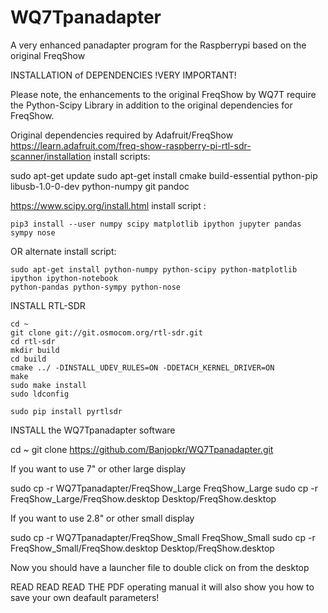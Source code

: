 # WQ7Tpanadapter
A very enhanced panadapter program for the Raspberrypi based on the original FreqShow


INSTALLATION of DEPENDENCIES
!VERY IMPORTANT!

Please note, the enhancements to the original FreqShow by WQ7T require the Python-Scipy
Library in addition to the original dependencies for FreqShow.

Original dependencies required by Adafruit/FreqShow
https://learn.adafruit.com/freq-show-raspberry-pi-rtl-sdr-scanner/installation
install scripts:

sudo apt-get update
sudo apt-get install cmake build-essential python-pip libusb-1.0-0-dev python-numpy git
pandoc

https://www.scipy.org/install.html
install script :
```console
pip3 install --user numpy scipy matplotlib ipython jupyter pandas sympy nose
```
OR
alternate install script:
```console
sudo apt-get install python-numpy python-scipy python-matplotlib ipython ipython-notebook
python-pandas python-sympy python-nose
```

INSTALL RTL-SDR
```console
cd ~
git clone git://git.osmocom.org/rtl-sdr.git
cd rtl-sdr
mkdir build
cd build
cmake ../ -DINSTALL_UDEV_RULES=ON -DDETACH_KERNEL_DRIVER=ON
make
sudo make install
sudo ldconfig

sudo pip install pyrtlsdr
```

INSTALL the WQ7Tpanadapter software 

cd ~
git clone https://github.com/Banjopkr/WQ7Tpanadapter.git

If you want to use 7" or other large display

sudo cp -r WQ7Tpanadapter/FreqShow_Large FreqShow_Large
sudo cp -r FreqShow_Large/FreqShow.desktop Desktop/FreqShow.desktop

If you want to use 2.8" or other small display

sudo cp -r WQ7Tpanadapter/FreqShow_Small FreqShow_Small
sudo cp -r FreqShow_Small/FreqShow.desktop Desktop/FreqShow.desktop

Now you should have a launcher file to double click on from the desktop

READ READ READ THE PDF operating manual it will also show you how to save your own deafault parameters!

